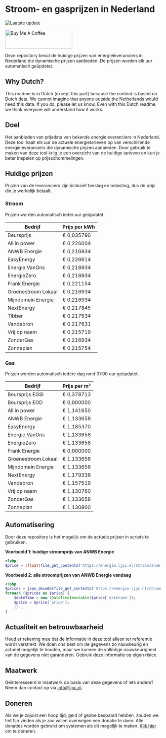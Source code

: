 # Stroom- en gasprijzen in Nederland

![Laatste update](https://img.shields.io/badge/laatste%20update-2023--12--11%2005%3A00%20CET-brightgreen)

<a href="https://www.buymeacoffee.com/Lars-" target="_blank"><img src="https://cdn.buymeacoffee.com/buttons/v2/default-orange.png" alt="Buy Me A Coffee" height="60" style="height: 60px !important;width: 217px !important;" ></a>

Deze repository bevat de huidige prijzen van energieleveranciers in Nederland die dynamische prijzen aanbieden. De prijzen worden elk uur automatisch geüpdatet.

## Why Dutch?

This readme is in Dutch (except this part) because the content is based on Dutch data. We cannot imagine that anyone outside the Netherlands would need this data. If you do, please let us know. Even with this Dutch readme, we think
everyone will understand how it works.

## Doel

Het aanbieden van prijsdata van bekende energieleveranciers in Nederland. Deze tool haalt elk uur de actuele energietarieven op van verschillende energieleveranciers die dynamische prijzen aanbieden. Door gebruik te maken van deze tool
krijg je een overzicht van de huidige tarieven en kun je beter inspelen op prijsschommelingen.

## Huidige prijzen

Prijzen van de leveranciers zijn inclusief toeslag en belasting, dus de prijs die je werkelijk betaalt.

### Stroom

Prijzen worden automatisch ieder uur geüpdatet.

 Bedrijf | Prijs per kWh 
---------|---------------
Beursprijs | € 0,035790
All in power | € 0,226004
ANWB Energie | € 0,216934
EasyEnergy | € 0,226614
Energie VanOns | € 0,216934
EnergieZero | € 0,216934
Frank Energie | € 0,221154
Groenestroom Lokaal | € 0,216934
Mijndomein Energie | € 0,216934
NextEnergy | € 0,217845
Tibber | € 0,217534
Vandebron | € 0,217631
Vrij op naam | € 0,215719
ZonderGas | € 0,216934
Zonneplan | € 0,215754


### Gas

Prijzen worden automatisch iedere dag rond 07.00 uur geüpdatet.

 Bedrijf | Prijs per m³ 
---------|--------------
Beursprijs EGSI | € 0,378713
Beursprijs EOD | € 0,000000
All in power | € 1,141650
ANWB Energie | € 1,133658
EasyEnergy | € 1,185370
Energie VanOns | € 1,133658
EnergieZero | € 1,133658
Frank Energie | € 0,000000
Groenestroom Lokaal | € 1,133658
Mijndomein Energie | € 1,133658
NextEnergy | € 1,179338
Vandebron | € 1,157519
Vrij op naam | € 1,130760
ZonderGas | € 1,133658
Zonneplan | € 1,130900


## Automatisering

Door deze repository is het mogelijk om de actuele prijzen in scripts te gebruiken.

**Voorbeeld 1: huidige stroomprijs van ANWB Energie**

```php
<?php
$price = (float)file_get_contents('https://energie.ljpc.nl/stroom/anwb-energie-nu.txt');

```

**Voorbeeld 2: alle stroomprijzen van ANWB Energie vandaag**

```php
<?php
$prices = json_decode(file_get_contents('https://energie.ljpc.nl/stroom/all-in-power-vandaag.json'),true);
foreach ($prices as $price) {
    $dateTime = new \DateTimeImmutable($price['datetime']);
    $price = $price['price'];
    // ...
}
```

## Actualiteit en betrouwbaarheid

Houd er rekening mee dat de informatie in deze tool alleen ter referentie wordt verstrekt. We doen ons best om de gegevens zo nauwkeurig en actueel mogelijk te houden, maar we kunnen de volledige nauwkeurigheid van de gegevens niet
garanderen. Gebruik deze informatie op eigen risico.

## Maatwerk

Geïnteresseerd in maatwerk op basis van deze gegevens of iets anders? Neem dan contact op
via [info@ljpc.nl](mailto:info@ljpc.nl?subject=Energie%20prijzen).

## Doneren

Als we je zojuist een hoop tijd, geld of gedoe bespaard hebben, zouden we het fijn vinden als je zou willen overwegen een
donatie te doen. Alle donaties worden gebruikt om systemen als dit mogelijk te
maken. [Klik hier](https://www.buymeacoffee.com/Lars-) om te doneren.
